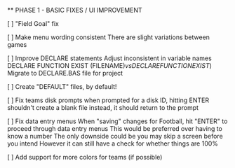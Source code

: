 
** PHASE 1 - BASIC FIXES / UI IMPROVEMENT

[ ] "Field Goal" fix

[ ] Make menu wording consistent
	There are slight variations between games

[ ] Improve DECLARE statements
	Adjust inconsistent in variable names
		DECLARE FUNCTION EXIST (FILENAME$)
			vs
		DECLARE FUNCTION EXIST% (FILENAME$)
	Migrate to DECLARE.BAS file for project

[ ] Create "DEFAULT" files, by default!

[ ] Fix teams disk prompts
	when prompted for a disk ID, hitting ENTER shouldn't create a blank file
	instead, it should return to the prompt

[ ] Fix data entry menus
	When "saving" changes for Football, hit "ENTER" to proceed through data entry menus
	This would be preferred over having to know a number
	The only downside could be you may skip a screen before you intend
	However it can still have a check for whether things are 100%

[ ] Add support for more colors for teams (if possible)

